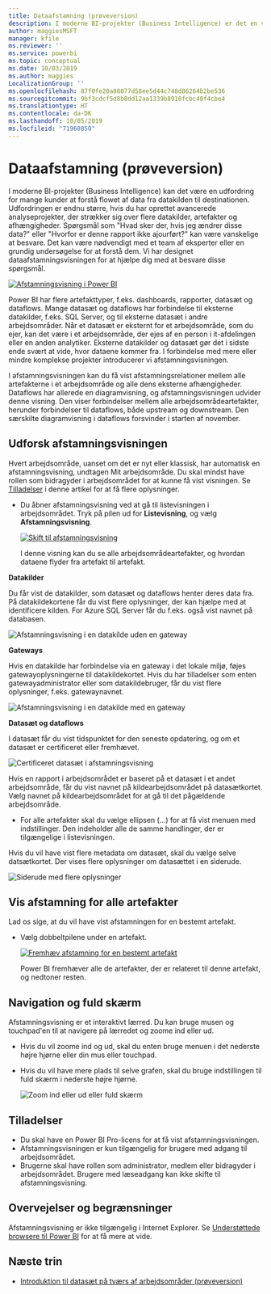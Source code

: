```yaml
---
title: Dataafstamning (prøveversion)
description: I moderne BI-projekter (Business Intelligence) er det en vigtig udfordring for mange kunder at forstå flowet af data fra datakilden til destinationen.
author: maggiesMSFT
manager: kfile
ms.reviewer: ''
ms.service: powerbi
ms.topic: conceptual
ms.date: 10/03/2019
ms.author: maggies
LocalizationGroup: ''
ms.openlocfilehash: 87f0fe20a88077d58ee5d44c748d86264b2be536
ms.sourcegitcommit: 9bf3cdcf5d8b8dd12aa1339b8910fcbc40f4cbe4
ms.translationtype: HT
ms.contentlocale: da-DK
ms.lasthandoff: 10/05/2019
ms.locfileid: "71968850"
---
```

# <a name="data-lineage-preview"></a>Dataafstamning (prøveversion)
I moderne BI-projekter (Business Intelligence) kan det være en udfordring for mange kunder at forstå flowet af data fra datakilden til destinationen. Udfordringen er endnu større, hvis du har oprettet avancerede analyseprojekter, der strækker sig over flere datakilder, artefakter og afhængigheder.  Spørgsmål som "Hvad sker der, hvis jeg ændrer disse data?" eller "Hvorfor er denne rapport ikke ajourført?" kan være vanskelige at besvare. Det kan være nødvendigt med et team af eksperter eller en grundig undersøgelse for at forstå dem. Vi har designet dataafstamningsvisningen for at hjælpe dig med at besvare disse spørgsmål.

[ ![Afstamningsvisning i Power BI](media/service-data-lineage/power-bi-lineage-view-cropped.png) ](media/service-data-lineage/power-bi-lineage-view-full-size.png#lightbox)
 
Power BI har flere artefakttyper, f.eks. dashboards, rapporter, datasæt og dataflows. Mange datasæt og dataflows har forbindelse til eksterne datakilder, f.eks. SQL Server, og til eksterne datasæt i andre arbejdsområder. Når et datasæt er eksternt for et arbejdsområde, som du ejer, kan det være i et arbejdsområde, der ejes af en person i it-afdelingen eller en anden analytiker. Eksterne datakilder og datasæt gør det i sidste ende svært at vide, hvor dataene kommer fra. I forbindelse med mere eller mindre komplekse projekter introducerer vi afstamningsvisningen. 

I afstamningsvisningen kan du få vist afstamningsrelationer mellem alle artefakterne i et arbejdsområde og alle dens eksterne afhængigheder. Dataflows har allerede en diagramvisning, og afstamningsvisningen udvider denne visning. Den viser forbindelser mellem alle arbejdsområdeartefakter, herunder forbindelser til dataflows, både upstream og downstream. Den særskilte diagramvisning i dataflows forsvinder i starten af november.

## <a name="explore-lineage-view"></a>Udforsk afstamningsvisningen

Hvert arbejdsområde, uanset om det er nyt eller klassisk, har automatisk en afstamningsvisning, undtagen Mit arbejdsområde. Du skal mindst have rollen som bidragyder i arbejdsområdet for at kunne få vist visningen. Se [Tilladelser](#permissions) i denne artikel for at få flere oplysninger. 

- Du åbner afstamningsvisning ved at gå til listevisningen i arbejdsområdet. Tryk på pilen ud for **Listevisning**, og vælg **Afstamningsvisning**.

    [ ![Skift til afstamningsvisning](media/service-data-lineage/power-bi-lineage-list-view-cropped.png) ](media/service-data-lineage/power-bi-lineage-list-view.png#lightbox)

    I denne visning kan du se alle arbejdsområdeartefakter, og hvordan dataene flyder fra artefakt til artefakt.

**Datakilder**

Du får vist de datakilder, som datasæt og dataflows henter deres data fra. På datakildekortene får du vist flere oplysninger, der kan hjælpe med at identificere kilden. For Azure SQL Server får du f.eks. også vist navnet på databasen.

![Afstamningsvisning i en datakilde uden en gateway](media/service-data-lineage/power-bi-lineage-data-source-no-gateway.png)
 
**Gateways**

Hvis en datakilde har forbindelse via en gateway i det lokale miljø, føjes gatewayoplysningerne til datakildekortet. Hvis du har tilladelser som enten gatewayadministrator eller som datakildebruger, får du vist flere oplysninger, f.eks. gatewaynavnet.

![Afstamningsvisning i en datakilde med en gateway](media/service-data-lineage/power-bi-lineage-data-source-with-gateway.png)

**Datasæt og dataflows**
 
I datasæt får du vist tidspunktet for den seneste opdatering, og om et datasæt er certificeret eller fremhævet.

![Certificeret datasæt i afstamningsvisning](media/service-data-lineage/power-bi-lineage-external-certified-dataset.png)
 
Hvis en rapport i arbejdsområdet er baseret på et datasæt i et andet arbejdsområde, får du vist navnet på kildearbejdsområdet på datasætkortet. Vælg navnet på kildearbejdsområdet for at gå til det pågældende arbejdsområde.
 
- For alle artefakter skal du vælge ellipsen (...) for at få vist menuen med indstillinger. Den indeholder alle de samme handlinger, der er tilgængelige i listevisningen.
  
Hvis du vil have vist flere metadata om datasæt, skal du vælge selve datsætkortet. Der vises flere oplysninger om datasættet i en siderude.

![Siderude med flere oplysninger](media/service-data-lineage/power-bi-lineage-side-pane.png)
 
## <a name="show-lineage-for-any-artifact"></a>Vis afstamning for alle artefakter 

Lad os sige, at du vil have vist afstamningen for en bestemt artefakt.

- Vælg dobbeltpilene under en artefakt.

    [ ![Fremhæv afstamning for en bestemt artefakt](media/service-data-lineage/power-bi-lineage-highlight-cropped.png) ](media/service-data-lineage/power-bi-lineage-highlight-full-size.png#lightbox)

    Power BI fremhæver alle de artefakter, der er relateret til denne artefakt, og nedtoner resten. 

## <a name="navigation-and-full-screen"></a>Navigation og fuld skærm 

Afstamningsvisning er et interaktivt lærred. Du kan bruge musen og touchpad'en til at navigere på lærredet og zoome ind eller ud.  

- Hvis du vil zoome ind og ud, skal du enten bruge menuen i det nederste højre hjørne eller din mus eller touchpad. 

- Hvis du vil have mere plads til selve grafen, skal du bruge indstillingen til fuld skærm i nederste højre hjørne. 

    ![Zoom ind eller ud eller fuld skærm](media/service-data-lineage/power-bi-lineage-zoom-full-screen.png)

## <a name="permissions"></a>Tilladelser

- Du skal have en Power BI Pro-licens for at få vist afstamningsvisningen.
- Afstamningsvisningen er kun tilgængelig for brugere med adgang til arbejdsområdet.
- Brugerne skal have rollen som administrator, medlem eller bidragyder i arbejdsområdet. Brugere med læseadgang kan ikke skifte til afstamningsvisning.

## <a name="considerations-and-limitations"></a>Overvejelser og begrænsninger

Afstamningsvisning er ikke tilgængelig i Internet Explorer. Se [Understøttede browsere til Power BI](power-bi-browsers.md) for at få mere at vide.

## <a name="next-steps"></a>Næste trin

- [Introduktion til datasæt på tværs af arbejdsområder (prøveversion)](service-datasets-across-workspaces.md)
